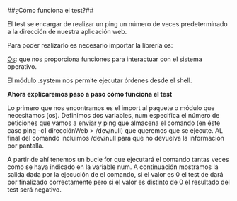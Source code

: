 ##¿Cómo funciona el test?##

El test se encargar de realizar un ping un número de veces predeterminado a la dirección de nuestra aplicación web.

Para poder realizarlo es necesario importar la librería os:

[Os](https://docs.python.org/2/library/os.html): que nos proporciona funciones para interactuar con el sistema operativo.
	
El módulo .system nos permite ejecutar órdenes desde el shell.

**Ahora explicaremos paso a paso cómo funciona el test**

Lo primero que nos encontramos es el import al paquete o módulo que necesitamos (os). 
Definimos dos variables, num especifica el número de peticiones que vamos a enviar y ping que almacena el comando (en éste caso ping -c1 direcciónWeb > /dev/null) que queremos que se ejecute. AL final del comando incluimos /dev/null para que no devuelva la información por pantalla.

A partir de ahí tenemos un bucle for que ejecutará el comando tantas veces como se haya indicado en la variable num. A continuación mostramos la salida dada por la ejecución de el comando, si el valor es 0 el test de dará por finalizado correctamente pero si el valor es distinto de 0 el resultado del test será negativo.
	
